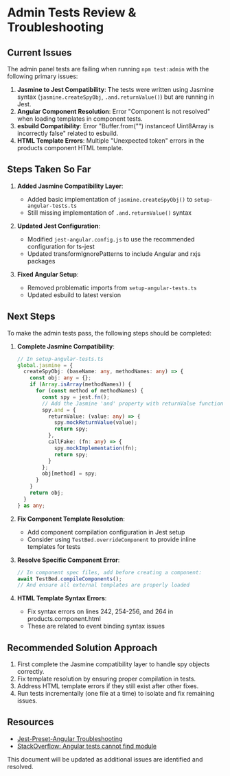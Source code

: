 # Admin Tests Review & Troubleshooting

## Current Issues

The admin panel tests are failing when running `npm test:admin` with the following primary issues:

1. **Jasmine to Jest Compatibility**: The tests were written using Jasmine syntax (`jasmine.createSpyObj`, `.and.returnValue()`) but are running in Jest.
2. **Angular Component Resolution**: Error "Component is not resolved" when loading templates in component tests.
3. **esbuild Compatibility**: Error "Buffer.from("") instanceof Uint8Array is incorrectly false" related to esbuild.
4. **HTML Template Errors**: Multiple "Unexpected token" errors in the products component HTML template.

## Steps Taken So Far

1. **Added Jasmine Compatibility Layer**:
   - Added basic implementation of `jasmine.createSpyObj()` to `setup-angular-tests.ts`
   - Still missing implementation of `.and.returnValue()` syntax

2. **Updated Jest Configuration**:
   - Modified `jest-angular.config.js` to use the recommended configuration for ts-jest
   - Updated transformIgnorePatterns to include Angular and rxjs packages

3. **Fixed Angular Setup**:
   - Removed problematic imports from `setup-angular-tests.ts`
   - Updated esbuild to latest version

## Next Steps

To make the admin tests pass, the following steps should be completed:

1. **Complete Jasmine Compatibility**:
   ```typescript
   // In setup-angular-tests.ts
   global.jasmine = {
     createSpyObj: (baseName: any, methodNames: any) => {
       const obj: any = {};
       if (Array.isArray(methodNames)) {
         for (const method of methodNames) {
           const spy = jest.fn();
           // Add the Jasmine 'and' property with returnValue function
           spy.and = {
             returnValue: (value: any) => {
               spy.mockReturnValue(value);
               return spy;
             },
             callFake: (fn: any) => {
               spy.mockImplementation(fn);
               return spy;
             }
           };
           obj[method] = spy;
         }
       }
       return obj;
     }
   } as any;
   ```

2. **Fix Component Template Resolution**:
   - Add component compilation configuration in Jest setup
   - Consider using `TestBed.overrideComponent` to provide inline templates for tests

3. **Resolve Specific Component Error**:
   ```typescript
   // In component spec files, add before creating a component:
   await TestBed.compileComponents();
   // And ensure all external templates are properly loaded
   ```

4. **HTML Template Syntax Errors**:
   - Fix syntax errors on lines 242, 254-256, and 264 in products.component.html
   - These are related to event binding syntax issues

## Recommended Solution Approach

1. First complete the Jasmine compatibility layer to handle spy objects correctly.
2. Fix template resolution by ensuring proper compilation in tests.
3. Address HTML template errors if they still exist after other fixes.
4. Run tests incrementally (one file at a time) to isolate and fix remaining issues.

## Resources

- [Jest-Preset-Angular Troubleshooting](https://thymikee.github.io/jest-preset-angular/docs/guides/troubleshooting/)
- [StackOverflow: Angular tests cannot find module](https://stackoverflow.com/questions/74496225/angular-14-upgrade-w-jest-28-and-nx-having-issues-with-jest-tests-cannot-find)

This document will be updated as additional issues are identified and resolved. 